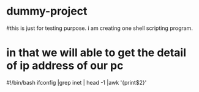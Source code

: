 # dummy-project
#this is just for testing purpose. i am creating one shell scripting program.
# in that we will able to get the detail of ip address of our pc
#!/bin/bash
ifconfig |grep  inet | head -1 |awk '{print$2}'
